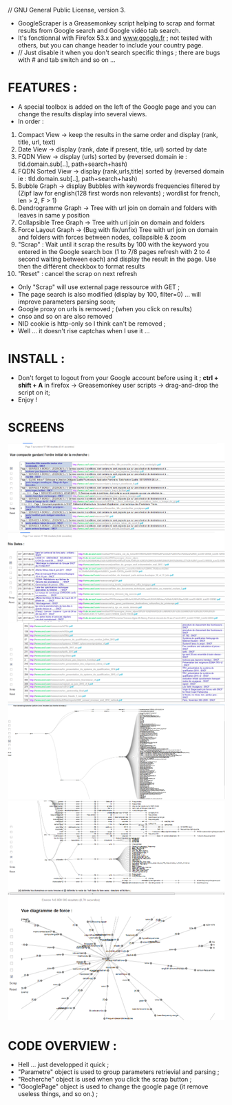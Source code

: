 // GNU General Public License, version 3.

* GoogleScraper is a Greasemonkey script helping to scrap and format results from Google search and Google vidéo tab search.
* It's fonctionnal with Firefox 53.x and www.google.fr ; not tested with others, but you can change header to include your country page.
* // Just disable it when you don't search specific things ; there are bugs with # and tab switch and so on ... 

# FEATURES :
* A special toolbox is added on the left of the Google page and you can change the results display into several views.
* In order :
1. Compact View 			-> keep the results in the same order and display (rank, title, url, text)
2. Date View 				-> display (rank, date if present, title, url) sorted by date
3. FQDN View 				-> display (urls) sorted by (reversed domain ie : tld.domain.sub[..], path+search+hash)
4. FQDN Sorted View 		-> display (rank,urls,title) sorted by (reversed domain ie : tld.domain.sub[..], path+search+hash)
5. Bubble Graph 			-> display Bubbles with keywords frequencies filtered by (Zipf law for english(128 first words non relevants) ; wordlist for french, len > 2, F > 1)
6. Dendrogramme Graph 		-> Tree with url join on domain and folders with leaves in same y position
7. Collapsible Tree Graph 	-> Tree with url join on domain and folders
8. Force Layout Graph 		-> (Bug with fix/unfix) Tree with url join on domain and folders with forces between nodes, collapsible & zoom 
9. "Scrap" : Wait until it scrap the results by 100 with the keyword you entered in the Google search box (1 to 7/8 pages refresh with 2 to 4 second waiting between each) and display the result in the page. Use then the différent checkbox to format results
10. "Reset" : cancel the scrap on next refresh

* Only "Scrap" will use external page ressource with GET ;
* The page search is also modified (display by 100, filter=0) ... will improve parameters parsing soon;
* Google proxy on urls is removed ; (when you click on results)
* cnso and so on are also removed
* NID cookie is http-only so I think can't be removed ;
* Well ... it doesn't rise captchas when I use it ...

# INSTALL :
* Don't forget to logout from your Google account before using it ;
**ctrl + shift + A** in firefox -> Greasemonkey user scripts -> drag-and-drop the script on it;
* Enjoy !

# SCREENS
![1](screens/compact.png "Compact view")
![2](screens/dates_sort.png "Date sort view")
![3](screens/FQDN_sort.png "FQDN sort view")
![4](screens/dendro_graph.png "Dendro view")
![5](screens/collapsible_tree_graph.png "Tree view")
![6](screens/force_graph.png "Force view")


# CODE OVERVIEW :

* Hell ... just developped it quick ;
* "Parametre" object is used to group parameters retrievial and parsing ;
* "Recherche" object is used when you click the scrap button ;
* "GooglePage" object is used to change the google page (it remove useless things, and so on.) ;

